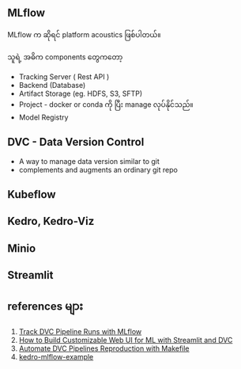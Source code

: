 
MLflow
---------
MLflow က ဆိုရင် platform acoustics ဖြစ်ပါတယ်။

သူရဲ့ အဓိက components တွေကတော့
 - Tracking Server ( Rest API )
 - Backend (Database)
 - Artifact Storage (eg. HDFS, S3, SFTP)
 - Project - docker or conda ကို ပြီး manage လုပ်နိုင်သည်။
 - Model Registry

DVC - Data Version Control
--------
- A way to manage data version similar to git
- complements and augments an ordinary git repo

Kubeflow 
----

Kedro, Kedro-Viz
----

Minio 
-----

Streamlit
-----


references များ 
-----

1. [Track DVC Pipeline Runs with MLflow](https://www.sicara.fr/blog-technique/dvc-pipeline-runs-mlflow)
2. [How to Build Customizable Web UI for ML with Streamlit and DVC](https://www.sicara.fr/blog-technique/dvc-streamlit-webui-ml)
3. [Automate DVC Pipelines Reproduction with Makefile](https://www.sicara.fr/blog-technique/automate-dvc-pipelines-reproduction-with-makefile)
4. [kedro-mlflow-example](https://github.com/tgoldenberg/kedro-mlflow-example)

